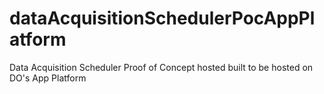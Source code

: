 # dataAcquisitionSchedulerPocAppPlatform
Data Acquisition Scheduler Proof of Concept hosted built to be hosted on DO's App Platform
